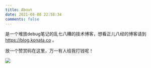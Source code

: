```yaml
---
title: About
date: 2021-08-08 22:58:34
comments: false
---
```

是一个堆放debug笔记的乱七八糟的技术博客，想看正儿八经的博客请到 https://blog.konata.co 。

放一个赞赏码在这里，万一有人给我打钱呢！

![](https://blog.konata.co/wp-content/uploads/2022/03/%E5%BE%AE%E4%BF%A1%E5%9B%BE%E7%89%87_20220317230754-768x768.jpg)